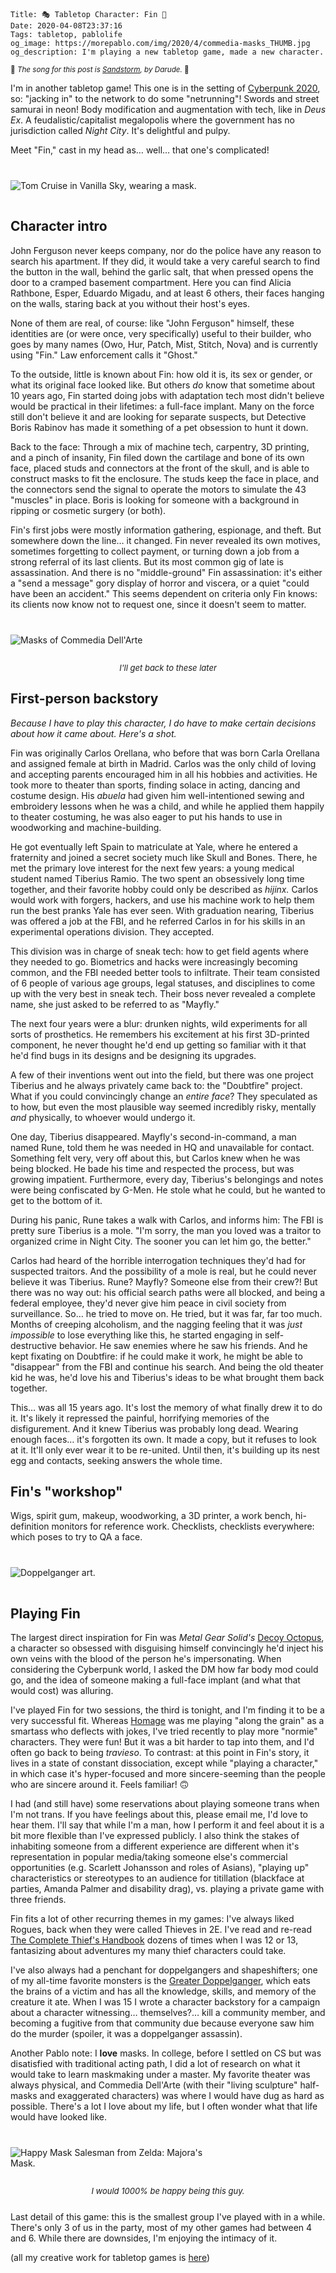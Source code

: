     Title: 🎭 Tabletop Character: Fin 🐙
    Date: 2020-04-08T23:37:16
    Tags: tabletop, pablolife
    og_image: https://morepablo.com/img/2020/4/commedia-masks_THUMB.jpg
    og_description: I'm playing a new tabletop game, made a new character.

<small>🎵 <em>The song for this post is <a href="https://www.youtube.com/watch?v=y6120QOlsfU">Sandstorm</a>, by Darude.</em> 🎵</small>

I'm in another tabletop game! This one is in the setting of [Cyberpunk 2020][3],
so: "jacking in" to the network to do some "netrunning"! Swords and street
samurai in neon! Body modification and augmentation with tech, like in _Deus
Ex_. A feudalistic/capitalist megalopolis where the government has no
jurisdiction called _Night City_. It's delightful and pulpy.

Meet "Fin," cast in my head as… well… that one's complicated!

<div class="caption-img-block" style="margin: 25px auto">
<img src="/img/2020/4/tom_cruise_vanilla_sky_mask_THUMB.jpg" alt="Tom Cruise in Vanilla Sky, wearing a mask." style="margin: 15px auto;" />
</div>

## Character intro

John Ferguson never keeps company, nor do the police have any reason to search
his apartment. If they did, it would take a very careful search to find the
button in the wall, behind the garlic salt, that when pressed opens the door to
a cramped basement compartment. Here you can find Alicia Rathbone, Esper,
Eduardo Migadu, and at least 6 others, their faces hanging on the walls, staring
back at you without their host's eyes.

None of them are real, of course: like "John Ferguson" himself, these identities
are (or were once, very specifically) useful to their builder, who goes by many
names (Owo, Hur, Patch, Mist, Stitch, Nova) and is currently using "Fin." Law
enforcement calls it "Ghost."

To the outside, little is known about Fin: how old it is, its sex or
gender, or what its original face looked like. But others _do_ know that
sometime about 10 years ago, Fin started doing jobs with adaptation tech most
didn't believe would be practical in their lifetimes: a full-face implant. Many
on the force still don't believe it and are looking for separate suspects, but
Detective Boris Rabinov has made it something of a pet obsession to hunt it
down.

Back to the face: Through a mix of machine tech, carpentry, 3D printing, and a
pinch of insanity, Fin filed down the cartilage and bone of its own face,
placed studs and connectors at the front of the skull, and is able to construct
masks to fit the enclosure. The studs keep the face in place, and the connectors
send the signal to operate the motors to simulate the 43 "muscles" in place.
Boris is looking for someone with a background in ripping or cosmetic surgery
(or both).

Fin's first jobs were mostly information gathering, espionage, and theft. But
somewhere down the line… it changed. Fin never revealed its own motives,
sometimes forgetting to collect payment, or turning down a job from a strong
referral of its last clients. But its most common gig of late is assassination.
And there is no "middle-ground" Fin assassination: it's either a "send a
message" gory display of horror and viscera, or a quiet "could have been an
accident." This seems dependent on criteria only Fin knows: its clients now
know not to request one, since it doesn't seem to matter.

<div class="caption-img-block" style="margin: 25px auto">
<img src="/img/2020/4/commedia-masks_THUMB.jpg" alt="Masks of Commedia Dell'Arte" style="margin: 15px auto;" />
<p style="font-style: italic; text-align: center; font-size: small">I'll get back to these later</p>
</div>

## First-person backstory

_Because I have to play this character, I do have to make certain decisions
about how it came about. Here's a shot._

Fin was originally Carlos Orellana, who before that was born Carla Orellana and
assigned female at birth in Madrid. Carlos was the only child of loving and
accepting parents encouraged him in all his hobbies and activities. He took more
to theater than sports, finding solace in acting, dancing and costume design.
His _abuela_ had given him well-intentioned sewing and embroidery lessons when
he was a child, and while he applied them happily to theater costuming, he was
also eager to put his hands to use in woodworking and machine-building.

He got eventually left Spain to matriculate at Yale, where he entered a
fraternity and joined a secret society much like Skull and Bones. There, he met
the primary love interest for the next few years: a young medical student named
Tiberius Ramio. The two spent an obsessively long time together, and their
favorite hobby could only be described as _hijinx._ Carlos would work with
forgers, hackers, and use his machine work to help them run the best pranks Yale
has ever seen. With graduation nearing, Tiberius was offered a job at the FBI,
and he referred Carlos in for his skills in an experimental operations division.
They accepted.

This division was in charge of sneak tech: how to get field agents where they
needed to go. Biometrics and hacks were increasingly becoming common, and the
FBI needed better tools to infiltrate. Their team consisted of 6 people of
various age groups, legal statuses, and disciplines to come up with the very
best in sneak tech. Their boss never revealed a complete name, she just asked to
be referred to as "Mayfly."

The next four years were a blur: drunken nights, wild experiments for all sorts
of prosthetics. He remembers his excitement at his first 3D-printed component,
he never thought he'd end up getting so familiar with it that he'd find bugs
in its designs and be designing its upgrades.

A few of their inventions went out into the field, but there was one project
Tiberius and he always privately came back to: the "Doubtfire" project. What if
you could convincingly change an _entire face_? They speculated as to how, but
even the most plausible way seemed incredibly risky, mentally _and_ physically,
to whoever would undergo it.

One day, Tiberius disappeared. Mayfly's second-in-command, a man named Rune,
told them he was needed in HQ and unavailable for contact. Something felt very,
very off about this, but Carlos knew when he was being blocked. He bade his time
and respected the process, but was growing impatient. Furthermore, every day,
Tiberius's belongings and notes were being confiscated by G-Men. He stole what
he could, but he wanted to get to the bottom of it.

During his panic, Rune takes a walk with Carlos, and informs him: The FBI is
pretty sure Tiberius is a mole. "I'm sorry, the man you loved was a traitor to
organized crime in Night City. The sooner you can let him go, the better."

Carlos had heard of the horrible interrogation techniques they'd had for
suspected traitors. And the possibility of a mole is real, but he could never
believe it was Tiberius. Rune? Mayfly? Someone else from their crew?! But there
was no way out: his official search paths were all blocked, and being a federal
employee, they'd never give him peace in civil society from surveillance. So… he
tried to move on. He tried, but it was far, far too much. Months of creeping
alcoholism, and the nagging feeling that it was _just impossible_ to lose
everything like this, he started engaging in self-destructive behavior. He saw
enemies where he saw his friends. And he kept fixating on Doubtfire: if he could
make it work, he might be able to "disappear" from the FBI and continue his
search. And being the old theater kid he was, he'd love his and Tiberius's
ideas to be what brought them back together.

This… was all 15 years ago. It's lost the memory of what finally drew it to do
it. It's likely it repressed the painful, horrifying memories of the
disfigurement. And it knew Tiberius was probably long dead. Wearing enough
faces… it's forgotten its own. It made a copy, but it refuses to look at it.
It'll only ever wear it to be re-united. Until then, it's building up its nest
egg and contacts, seeking answers the whole time.

## Fin's "workshop"

Wigs, spirit gum, makeup, woodworking, a 3D printer, a work bench, hi-definition
monitors for reference work. Checklists, checklists everywhere: which poses to
try to QA a face.

<div class="caption-img-block" style="margin: 25px auto">
<img src="/img/2020/4/doppelganger_THUMB.jpg" alt="Doppelganger art." style="margin: 15px auto;" />
</div>

## Playing Fin

The largest direct inspiration for Fin was _Metal Gear Solid's_ [Decoy
Octopus][6], a character so obsessed with disguising himself convincingly he'd
inject his own veins with the blood of the person he's impersonating. When
considering the Cyberpunk world, I asked the DM how far body mod could go, and
the idea of someone making a full-face implant (and what that would cost) was
alluring.

I've played Fin for two sessions, the third is tonight, and I'm finding it to be
a very successful fit. Whereas [Homage][1] was me playing "along the grain" as a
smartass who deflects with jokes, I've tried recently to play more "normie"
characters. They were fun! But it was a bit harder to tap into them, and I'd
often go back to being _travieso_. To contrast: at this point in Fin's story,
it lives in a state of constant dissociation, except while "playing a
character," in which case it's hyper-focused and more sincere-seeming than the
people who are sincere around it. Feels familiar! 🙃

I had (and still have) some reservations about playing someone trans when I'm
not trans. If you have feelings about this, please email me, I'd love to hear
them. I'll say that while I'm a man, how I perform it and feel about it is a bit
more flexible than I've expressed publicly. I also think the stakes of
inhabiting someone from a different experience are different when it's
representation in popular media/taking someone else's commercial opportunities
(e.g. Scarlett Johansson and roles of Asians), "playing up" characteristics or
stereotypes to an audience for titillation (blackface at parties, Amanda
Palmer and disability drag), vs. playing a private game with three friends.

Fin fits a lot of other recurring themes in my games: I've always liked Rogues,
back when they were called Thieves in 2E. I've read and re-read [The Complete
Thief's Handbook][5] dozens of times when I was 12 or 13, fantasizing about
adventures my many thief characters could take.

I've also always had a penchant for doppelgangers and shapeshifters; one of my
all-time favorite monsters is the [Greater Doppelganger][4], which eats the
brains of a victim and has all the knowledge, skills, and memory of the creature
it ate. When I was 15 I wrote a character backstory for a campaign about a
character witnessing… themselves?… kill a community member, and becoming a
fugitive from that community due because everyone saw him do the murder
(spoiler, it was a doppelganger assassin).

Another Pablo note: I **love** masks. In college, before I settled on CS but was
disatisfied with traditional acting path, I did a lot of research on what it
would take to learn maskmaking under a master. My favorite theater was always
physical, and Commedia Dell'Arte (with their "living sculpture" half-masks and
exaggerated characters) was where I would have dug as hard as possible. There's
a lot I love about my life, but I often wonder what that life would have looked
like.

<div class="caption-img-block" style="margin: 25px auto">
<img src="/img/2020/4/happy_mask_salesman_THUMB.png" alt="Happy Mask Salesman from Zelda: Majora's Mask." style="margin: 15px auto; max-width: 350px;" />
<p style="font-style: italic; text-align: center; font-size: small">I would 1000% be happy being this guy.</p>
</div>

Last detail of this game: this is the smallest group I've played with in a
while. There's only 3 of us in the party, most of my other games had between 4
and 6. While there are downsides, I'm enjoying the intimacy of it.

(all my creative work for tabletop games is [here][2])

   [1]: /2018/04/tabletop-character-homage.html
   [2]: /tags/tabletop.html
   [3]: https://en.wikipedia.org/wiki/Cyberpunk_2020
   [4]: https://www.realmshelps.net/monsters/block/Doppelganger,_Greater
   [5]: https://www.amazon.com/Complete-Thiefs-Handbook-Supplement-Advanced/dp/0880387807
   [6]: https://metalgear.fandom.com/wiki/Decoy_Octopus
